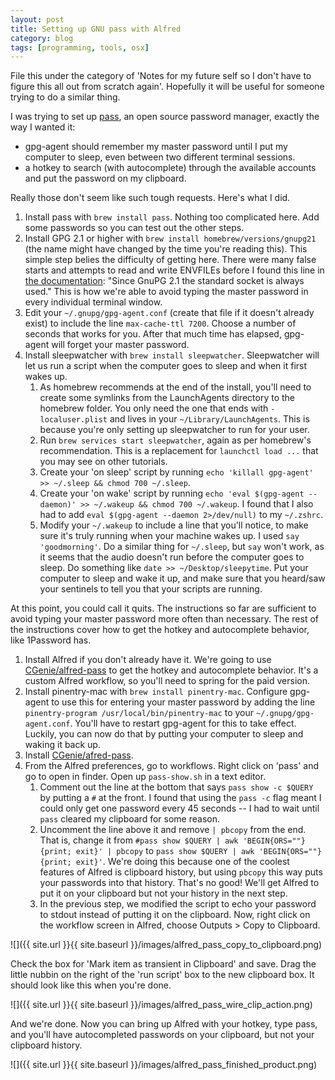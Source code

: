 ```yaml
---
layout: post
title: Setting up GNU pass with Alfred
category: blog
tags: [programming, tools, osx]
---
```


File this under the category of 'Notes for my future self so I don't have to figure this all out from scratch again'. Hopefully it will be useful for someone trying to do a similar thing.

I was trying to set up [pass](https://www.passwordstore.org/), an open source password manager, exactly the way I wanted it:

- gpg-agent should remember my master password until I put my computer to sleep, even between two different terminal sessions.
- a hotkey to search (with autocomplete) through the available accounts and put the password on my clipboard.

Really those don't seem like such tough requests. Here's what I did.

1. Install pass with `brew install pass`. Nothing too complicated here. Add some passwords so you can test out the other steps.
2. Install GPG 2.1 or higher with `brew install homebrew/versions/gnupg21` (the name might have changed by the time you're reading this). This simple step belies the difficulty of getting here. There were many false starts and attempts to read and write ENVFILEs before I found this line in [the documentation](https://www.gnupg.org/documentation/manuals/gnupg/Agent-Options.html): "Since GnuPG 2.1 the standard socket is always used." This is how we're able to avoid typing the master password in every individual terminal window.
3. Edit your `~/.gnupg/gpg-agent.conf` (create that file if it doesn't already exist) to include the line `max-cache-ttl 7200`. Choose a number of seconds that works for you. After that much time has elapsed, gpg-agent will forget your master password.
4. Install sleepwatcher with `brew install sleepwatcher`. Sleepwatcher will let us run a script when the computer goes to sleep and when it first wakes up.
    1. As homebrew recommends at the end of the install, you'll need to create some symlinks from the LaunchAgents directory to the homebrew folder. You only need the one that ends with `-localuser.plist` and lives in your `~/Library/LaunchAgents`. This is because you're only setting up sleepwatcher to run for your user.
    2. Run `brew services start sleepwatcher`, again as per homebrew's recommendation. This is a replacement for `launchctl load ...` that you may see on other tutorials.
    3. Create your 'on sleep' script by running `echo 'killall gpg-agent' >> ~/.sleep && chmod 700 ~/.sleep`.
    4. Create your 'on wake' script by running `echo 'eval $(gpg-agent --daemon)' >> ~/.wakeup && chmod 700 ~/.wakeup`. I found that I also had to add `eval $(gpg-agent --daemon 2>/dev/null)` to my `~/.zshrc`.
    5. Modify your `~/.wakeup` to include a line that you'll notice, to make sure it's truly running when your machine wakes up. I used `say 'goodmorning'`. Do a similar thing for `~/.sleep`, but `say` won't work, as it seems that the audio doesn't run before the computer goes to sleep. Do something like `date >> ~/Desktop/sleepytime`. Put your computer to sleep and wake it up, and make sure that you heard/saw your sentinels to tell you that your scripts are running.

At this point, you could call it quits. The instructions so far are sufficient to avoid typing your master password more often than necessary. The rest of the instructions cover how to get the hotkey and autocomplete behavior, like 1Password has.

1. Install Alfred if you don't already have it. We're going to use [CGenie/alfred-pass](https://github.com/CGenie/alfred-pass) to get the hotkey and autocomplete behavior. It's a custom Alfred workflow, so you'll need to spring for the paid version.
2. Install pinentry-mac with `brew install pinentry-mac`. Configure gpg-agent to use this for entering your master password by adding the line `pinentry-program /usr/local/bin/pinentry-mac` to your `~/.gnupg/gpg-agent.conf`. You'll have to restart gpg-agent for this to take effect. Luckily, you can now do that by putting your computer to sleep and waking it back up.
3. Install [CGenie/afred-pass](http://www.packal.org/workflow/pass-0).
4. From the Alfred preferences, go to workflows. Right click on 'pass' and go to open in finder. Open up `pass-show.sh` in a text editor.
    1. Comment out the line at the bottom that says `pass show -c $QUERY` by putting a `#` at the front. I found that using the `pass -c` flag meant I could only get one password every 45 seconds -- I had to wait until `pass` cleared my clipboard for some reason.
    2. Uncomment the line above it and remove `| pbcopy` from the end. That is, change it from `#pass show $QUERY | awk 'BEGIN{ORS=""} {print; exit}' | pbcopy` to `pass show $QUERY | awk 'BEGIN{ORS=""} {print; exit}'`. We're doing this because one of the coolest features of Alfred is clipboard history, but using `pbcopy` this way puts your passwords into that history. That's no good! We'll get Alfred to put it on your clipboard but not your history in the next step.
    3. In the previous step, we modified the script to echo your password to stdout instead of putting it on the clipboard. Now, right click on the workflow screen in Alfred, choose Outputs > Copy to Clipboard.

![]({{ site.url }}{{ site.baseurl }}/images/alfred_pass_copy_to_clipboard.png)

Check the box for 'Mark item as transient in Clipboard' and save. Drag the little nubbin on the right of the 'run script' box to the new clipboard box. It should look like this when you're done.

![]({{ site.url }}{{ site.baseurl }}/images/alfred_pass_wire_clip_action.png)

And we're done. Now you can bring up Alfred with your hotkey, type pass, and you'll have autocompleted passwords on your clipboard, but not your clipboard history.

![]({{ site.url }}{{ site.baseurl }}/images/alfred_pass_finished_product.png)

